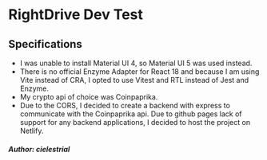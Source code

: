 # RightDrive Dev Test

## Specifications

- I was unable to install Material UI 4, so Material UI 5 was used instead.
- There is no official Enzyme Adapter for React 18 and because I am using Vite instead of CRA, I opted to use Vitest and RTL instead of Jest and Enzyme.
- My crypto api of choice was Coinpaprika.
- Due to the CORS, I decided to create a backend with express to communicate with the Coinpaprika api. Due to github pages lack of support for any backend applications, I decided to host the project on Netlify.

#### _Author: cielestrial_
